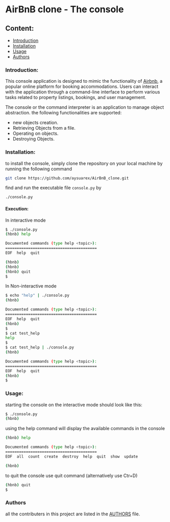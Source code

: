 # **AirBnB clone** - The console

## Content:

  * [Introduction](#Introduction)
  * [Installation](#Installation)
  * [Usage](#Usage)
  * [Authors](#Authors)

### Introduction:

This console application is designed to mimic the functionality of [Airbnb](https://www.airbnb.com/), a popular online platform for booking accommodations. Users can interact with the application through a command-line interface to perform various tasks related to property listings, bookings, and user management.

The console or the command interpreter is an application to manage object abstraction.
the following functionalities are supported:
  * new objects creation.
  * Retrieving Objects from a file.
  * Operating on objects.
  * Destroying Objects.

### Installation:

to install the console, simply clone the repository on your local machine by running the following command
```bash
git clone https://github.com/aysuarex/AirBnB_clone.git
```
find and run the executable file `console.py` by
```bash
./console.py
```
#### Execution:

In interactive mode
```bash
$ ./console.py
(hbnb) help

Documented commands (type help <topic>):
========================================
EOF  help  quit

(hbnb) 
(hbnb) 
(hbnb) quit
$
```
In Non-interactive mode
```bash
$ echo "help" | ./console.py
(hbnb)

Documented commands (type help <topic>):
========================================
EOF  help  quit
(hbnb)
$
$ cat test_help
help
$
$ cat test_help | ./console.py
(hbnb)

Documented commands (type help <topic>):
========================================
EOF  help  quit
(hbnb)
$
```
### Usage:

starting the console on the interactive mode should look like this:
```bash
$ ./console.py
(hbnb)
```
using the help command will display the available commands in the console
```bash
(hbnb) help

Documented commands (type help <topic>):
========================================
EOF  all  count  create  destroy  help  quit  show  update

(hbnb)
```
to quit the console use quit command (alternatively use Ctr+D)
```bash
(hbnb) quit
$
```

### Authors

all the contributers in this project are listed in the [AUTHORS](./AUTHORS) file.
